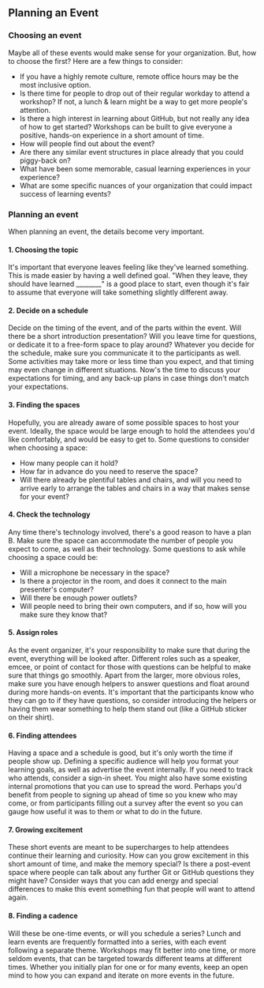 ## Planning an Event

### Choosing an event

Maybe all of these events would make sense for your organization. But, how to choose the first? Here are a few things to consider:

- If you have a highly remote culture, remote office hours may be the most inclusive option.
- Is there time for people to drop out of their regular workday to attend a workshop? If not, a lunch & learn might be a way to get more people's attention.
- Is there a high interest in learning about GitHub, but not really any idea of how to get started? Workshops can be built to give everyone a positive, hands-on experience in a short amount of time.
- How will people find out about the event?
- Are there any similar event structures in place already that you could piggy-back on?
- What have been some memorable, casual learning experiences in your experience?
- What are some specific nuances of your organization that could impact success of learning events?

### Planning an event

When planning an event, the details become very important.

#### 1. Choosing the topic

It's important that everyone leaves feeling like they've learned something. This is made easier by having a well defined goal. "When they leave, they should have learned ________" is a good place to start, even though it's fair to assume that everyone will take something slightly different away.

#### 2. Decide on a schedule

Decide on the timing of the event, and of the parts within the event. Will there be a short introduction presentation? Will you leave time for questions, or dedicate it to a free-form space to play around? Whatever you decide for the schedule, make sure you communicate it to the participants as well. Some activities may take more or less time than you expect, and that timing may even change in different situations. Now's the time to discuss your expectations for timing, and any back-up plans in case things don't match your expectations.

#### 3. Finding the spaces

Hopefully, you are already aware of some possible spaces to host your event. Ideally, the space would be large enough to hold the attendees you'd like comfortably, and would be easy to get to. Some questions to consider when choosing a space:

- How many people can it hold?
- How far in advance do you need to reserve the space?
- Will there already be plentiful tables and chairs, and will you need to arrive early to arrange the tables and chairs in a way that makes sense for your event?

#### 4. Check the technology

Any time there's technology involved, there's a good reason to have a plan B. Make sure the space can accommodate the number of people you expect to come, as well as their technology. Some questions to ask while choosing a space could be:

- Will a microphone be necessary in the space?
- Is there a projector in the room, and does it connect to the main presenter's computer?
- Will there be enough power outlets?
- Will people need to bring their own computers, and if so, how will you make sure they know that?

#### 5. Assign roles

As the event organizer, it's your responsibility to make sure that during the event, everything will be looked after. Different roles such as a speaker, emcee, or point of contact for those with questions can be helpful to make sure that things go smoothly. Apart from the larger, more obvious roles, make sure you have enough helpers to answer questions and float around during more hands-on events. It's important that the participants know who they can go to if they have questions, so consider introducing the helpers or having them wear something to help them stand out (like a GitHub sticker on their shirt).

#### 6. Finding attendees

Having a space and a schedule is good, but it's only worth the time if people show up. Defining a specific audience will help you format your learning goals, as well as advertise the event internally. If you need to track who attends, consider a sign-in sheet. You might also have some existing internal promotions that you can use to spread the word. Perhaps you'd benefit from people to signing up ahead of time so you knew who may come, or from participants filling out a survey after the event so you can gauge how useful it was to them or what to do in the future.

#### 7. Growing excitement

These short events are meant to be supercharges to help attendees continue their learning and curiosity. How can you grow excitement in this short amount of time, and make the memory special? Is there a post-event space where people can talk about any further Git or GitHub questions they  might have? Consider ways that you can add energy and special differences to make this event something fun that people will want to attend again.

#### 8. Finding a cadence

Will these be one-time events, or will you schedule a series? Lunch and learn events are frequently formatted into a series, with each event following a separate theme. Workshops may fit better into one time, or more seldom events, that can be targeted towards different teams at different times. Whether you initially plan for one or for many events, keep an open mind to how you can expand and iterate on more events in the future.
